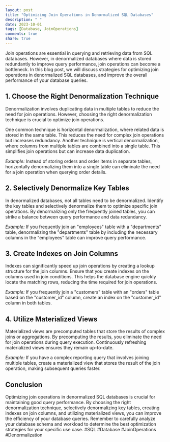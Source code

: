```yaml
---
layout: post
title: "Optimizing Join Operations in Denormalized SQL Databases"
description: " "
date: 2023-10-01
tags: [Database, JoinOperations]
comments: true
share: true
---
```

Join operations are essential in querying and retrieving data from SQL databases. However, in denormalized databases where data is stored redundantly to improve query performance, join operations can become a bottleneck. In this blog post, we will discuss strategies for optimizing join operations in denormalized SQL databases, and improve the overall performance of your database queries.

## 1. Choose the Right Denormalization Technique
Denormalization involves duplicating data in multiple tables to reduce the need for join operations. However, choosing the right denormalization technique is crucial to optimize join operations. 

One common technique is horizontal denormalization, where related data is stored in the same table. This reduces the need for complex join operations but increases redundancy. Another technique is vertical denormalization, where columns from multiple tables are combined into a single table. This simplifies join operations but can increase data duplication.

*Example:* Instead of storing orders and order items in separate tables, horizontally denormalizing them into a single table can eliminate the need for a join operation when querying order details.

## 2. Selectively Denormalize Key Tables
In denormalized databases, not all tables need to be denormalized. Identify the key tables and selectively denormalize them to optimize specific join operations. By denormalizing only the frequently joined tables, you can strike a balance between query performance and data redundancy.

*Example:* If you frequently join an "employees" table with a "departments" table, denormalizing the "departments" table by including the necessary columns in the "employees" table can improve query performance.

## 3. Create Indexes on Join Columns
Indexes can significantly speed up join operations by creating a lookup structure for the join columns. Ensure that you create indexes on the columns used in join conditions. This helps the database engine quickly locate the matching rows, reducing the time required for join operations.

*Example:* If you frequently join a "customers" table with an "orders" table based on the "customer_id" column, create an index on the "customer_id" column in both tables.

## 4. Utilize Materialized Views
Materialized views are precomputed tables that store the results of complex joins or aggregations. By precomputing the results, you eliminate the need for join operations during query execution. Continuously refreshing materialized views ensures they remain up-to-date.

*Example:* If you have a complex reporting query that involves joining multiple tables, create a materialized view that stores the result of the join operation, making subsequent queries faster.

## Conclusion
Optimizing join operations in denormalized SQL databases is crucial for maintaining good query performance. By choosing the right denormalization technique, selectively denormalizing key tables, creating indexes on join columns, and utilizing materialized views, you can improve the efficiency of your database queries. Remember to carefully analyze your database schema and workload to determine the best optimization strategies for your specific use case. #SQL #Database #JoinOperations #Denormalization